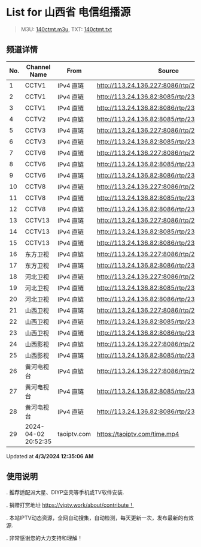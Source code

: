 # List for **山西省 电信组播源**

> M3U: [140ctmt.m3u](/140ctmt.m3u), TXT: [140ctmt.txt](/txt/140ctmt.txt)

## 频道详情

| No. | Channel Name | From | Source |
| --- | ------------ | ---- | ------ |
| 1 | CCTV1 | IPv4 直链 | <http://113.24.136.227:8086/rtp/239.1.1.7:8007> |
| 2 | CCTV1 | IPv4 直链 | <http://113.24.136.82:8085/rtp/239.1.1.7:8007> |
| 3 | CCTV1 | IPv4 直链 | <http://113.24.136.82:8086/rtp/239.1.1.7:8007> |
| 4 | CCTV2 | IPv4 直链 | <http://113.24.136.82:8085/rtp/239.1.1.8:8008> |
| 5 | CCTV3 | IPv4 直链 | <http://113.24.136.227:8086/rtp/239.1.1.9:8009> |
| 6 | CCTV3 | IPv4 直链 | <http://113.24.136.82:8085/rtp/239.1.1.9:8009> |
| 7 | CCTV6 | IPv4 直链 | <http://113.24.136.227:8086/rtp/239.1.1.13:8013> |
| 8 | CCTV6 | IPv4 直链 | <http://113.24.136.82:8085/rtp/239.1.1.13:8013> |
| 9 | CCTV6 | IPv4 直链 | <http://113.24.136.82:8086/rtp/239.1.1.13:8013> |
| 10 | CCTV8 | IPv4 直链 | <http://113.24.136.227:8086/rtp/239.1.1.15:8015> |
| 11 | CCTV8 | IPv4 直链 | <http://113.24.136.82:8085/rtp/239.1.1.15:8015> |
| 12 | CCTV8 | IPv4 直链 | <http://113.24.136.82:8086/rtp/239.1.1.15:8015> |
| 13 | CCTV13 | IPv4 直链 | <http://113.24.136.227:8086/rtp/239.1.1.20:8020> |
| 14 | CCTV13 | IPv4 直链 | <http://113.24.136.82:8085/rtp/239.1.1.20:8020> |
| 15 | CCTV13 | IPv4 直链 | <http://113.24.136.82:8086/rtp/239.1.1.20:8020> |
| 16 | 东方卫视 | IPv4 直链 | <http://113.24.136.227:8086/rtp/239.1.1.31:8031> |
| 17 | 东方卫视 | IPv4 直链 | <http://113.24.136.82:8086/rtp/239.1.1.31:8031> |
| 18 | 河北卫视 | IPv4 直链 | <http://113.24.136.227:8086/rtp/239.1.1.48:8048> |
| 19 | 河北卫视 | IPv4 直链 | <http://113.24.136.82:8085/rtp/239.1.1.48:8048> |
| 20 | 河北卫视 | IPv4 直链 | <http://113.24.136.82:8086/rtp/239.1.1.48:8048> |
| 21 | 山西卫视 | IPv4 直链 | <http://113.24.136.227:8086/rtp/239.1.1.1:8001> |
| 22 | 山西卫视 | IPv4 直链 | <http://113.24.136.82:8085/rtp/239.1.1.1:8001> |
| 23 | 山西卫视 | IPv4 直链 | <http://113.24.136.82:8086/rtp/239.1.1.1:8001> |
| 24 | 山西影视 | IPv4 直链 | <http://113.24.136.227:8086/rtp/239.1.1.4:8004> |
| 25 | 山西影视 | IPv4 直链 | <http://113.24.136.82:8085/rtp/239.1.1.4:8004> |
| 26 | 黄河电视台 | IPv4 直链 | <http://113.24.136.227:8086/rtp/239.1.1.2:8002> |
| 27 | 黄河电视台 | IPv4 直链 | <http://113.24.136.82:8085/rtp/239.1.1.2:8002> |
| 28 | 黄河电视台 | IPv4 直链 | <http://113.24.136.82:8086/rtp/239.1.1.2:8002> |
| 29 | 2024-04-02 20:52:35 | taoiptv.com | <https://taoiptv.com/time.mp4> |

Updated at **4/3/2024 12:35:06 AM**

## 使用说明

. 推荐适配派大星、DIYP空壳等手机或TV软件安装.

. 捐赠打赏地址 https://viptv.work/about/contribute！

. 本站IPTV动态资源，全网自动搜集，自动检测，每天更新一次，发布最新的有效源.

. 非常感谢您的大力支持和理解！